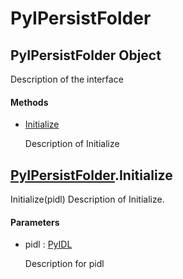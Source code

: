 # PyIPersistFolder


## PyIPersistFolder Object

Description of the interface

#### Methods

  - [Initialize](PyIPersistFolder.md#pyipersistfolderinitialize)

    Description of Initialize&nbsp;


## [PyIPersistFolder](PyIPersistFolder.md#pyipersistfolder)\.Initialize

Initialize\(pidl\)
Description of Initialize\.

#### Parameters

  - pidl : [PyIDL](PyIDL.md)

    Description for pidl